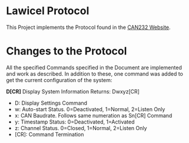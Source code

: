 # Lawicel Protocol

This Project implements the Protocol found in the [CAN232 Website](http://www.can232.com/docs/can232_v3.pdf).

# Changes to the Protocol

All the specified Commands specified in the Document are implemented and work as described. In addition to these, one command was added to get the current configuration of the system:

**D[CR]** 
Display System Information 
Returns: Dwxyz[CR]
* D: Display Settings Command
* w: Auto-start Status. 0=Deactivated, 1=Normal, 2=Listen Only
* x: CAN Baudrate. Follows same numeration as Sn[CR] Command
* y: Timestamp Status: 0=Deactivated, 1=Activated
* z: Channel Status. 0=Closed, 1=Normal, 2=Listen Only
* [CR]: Command Termination

 